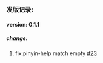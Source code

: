 ### 发版记录:



#### version: 0.1.1
##### change:
  1. fix:pinyin-help match empty [#23](https://git.growingio.cn/growing/frontend/gio-core/-/merge_requests/23)